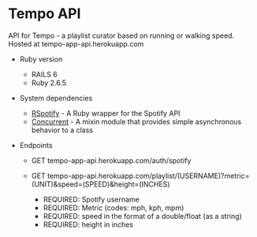 # Tempo API

API for Tempo - a playlist curator based on running or walking speed. 
Hosted at tempo-app-api.herokuapp.com



* Ruby version
  * RAILS 6
  * Ruby 2.6.5

* System dependencies
  * [RSpotify](https://github.com/guilhermesad/rspotify) - A Ruby wrapper for the Spotify API 
  * [Concurrent](https://github.com/ruby-concurrency/concurrent-ruby) -  A mixin module that provides simple asynchronous behavior to a class



* Endpoints
  * GET tempo-app-api.herokuapp.com/auth/spotify 

  * GET tempo-app-api.herokuapp.com/playlist/(USERNAME)?metric=(UNIT)&speed=(SPEED)&height=(INCHES)
    * REQUIRED: Spotify username 
    * REQUIRED: Metric (codes: mph, kph, mpm)
    * REQUIRED: speed in the format of a double/float (as a string)
    * REQUIRED: height in inches



